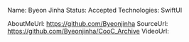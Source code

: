Name: Byeon Jinha
Status: Accepted
Technologies: SwiftUI

AboutMeUrl: https://github.com/Byeonjinha
SourceUrl: https://github.com/Byeonjinha/CooC_Archive
VideoUrl: 

<!---
EXAMPLE
Name: John Appleseed
Status: Submitted <or> Winner <or> Distinguished <or> Rejected
Technologies: SwiftUI, RealityKit, CoreGraphic

AboutMeUrl: https://linkedin.com/in/johnappleseed
SourceUrl: https://github.com/johnappleseed/wwdc2025
VideoUrl: https://youtu.be/ABCDE123456
-->
